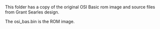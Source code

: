 This folder has a copy of the original OSI Basic rom image and source files from Grant Searles design.

The osi_bas.bin is the ROM image.

